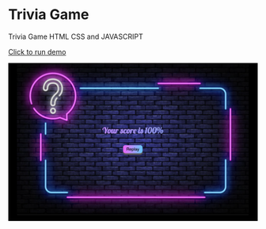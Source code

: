 # Trivia Game

Trivia Game HTML CSS and JAVASCRIPT

[Click to run demo]()

![Counter App](./img/Screen%20Shot%202022-07-22%20at%2012.10.58%20AM.png)